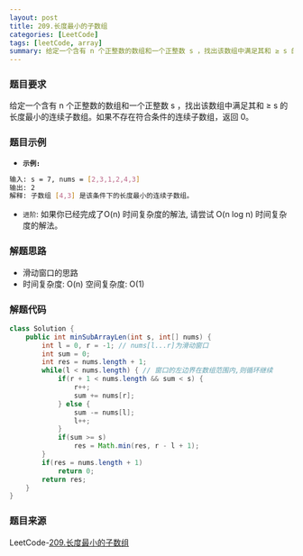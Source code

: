 ```yaml
---
layout: post
title: 209.长度最小的子数组
categories: [LeetCode]
tags: [leetCode, array]
summary: 给定一个含有 n 个正整数的数组和一个正整数 s ，找出该数组中满足其和 ≥ s 的长度最小的连续子数组。
---
```


### 题目要求
给定一个含有 n 个正整数的数组和一个正整数 s ，找出该数组中满足其和 ≥ s 的长度最小的连续子数组。如果不存在符合条件的连续子数组，返回 0。

### 题目示例
- **`示例: `** 
```sh
输入: s = 7, nums = [2,3,1,2,4,3]
输出: 2
解释: 子数组 [4,3] 是该条件下的长度最小的连续子数组。
```
- `进阶`:
如果你已经完成了O(n) 时间复杂度的解法, 请尝试 O(n log n) 时间复杂度的解法。

### 解题思路
- 滑动窗口的思路 
- 时间复杂度: O(n)  空间复杂度: O(1)


### 解题代码
```java
class Solution {
    public int minSubArrayLen(int s, int[] nums) {
        int l = 0, r = -1; // nums[l...r]为滑动窗口
        int sum = 0;
        int res = nums.length + 1;
        while(l < nums.length) { // 窗口的左边界在数组范围内,则循环继续
            if(r + 1 < nums.length && sum < s) {
                r++;
                sum += nums[r];
            } else {
                sum -= nums[l];
                l++;
            }   
            if(sum >= s)
                res = Math.min(res, r - l + 1);
        }
        if(res = nums.length + 1)
            return 0;
        return res;
    }
}
```

### 题目来源
LeetCode-[209.长度最小的子数组](https://leetcode-cn.com/problems/minimum-size-subarray-sum/)
